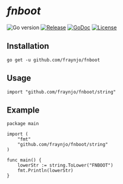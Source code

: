 # *fnboot*

![Go version](https://img.shields.io/badge/go-%3E%3Dv1.18-9cf)
[![Release](https://img.shields.io/badge/release-0.14.1-green.svg)](https://github.com/fraynjo/fnboot/releases)
[![GoDoc](https://godoc.org/github.com/fraynjo/fnboot?status.svg)](https://pkg.go.dev/github.com/fraynjo/fnboot)
[![License](https://img.shields.io/badge/license-MIT-blue.svg)](https://github.com/fraynjo/fnboot/blob/main/LICENSE)

## Installation

```
go get -u github.com/fraynjo/fnboot
```

## Usage

```
import "github.com/fraynjo/fnboot/string"
```

## Example

```
package main

import (
    "fmt"
    "github.com/fraynjo/fnboot/string"
)

func main() {
	lowerStr := string.ToLower("FNBOOT")
	fmt.Println(lowerStr)
} 
```

